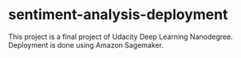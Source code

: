 # sentiment-analysis-deployment

This project is a final project of Udacity Deep Learning Nanodegree.
Deployment is done using Amazon Sagemaker.
